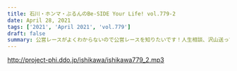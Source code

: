 ```yaml
---
title: 石川・ホンマ・ぶるんのBe-SIDE Your Life! vol.779-2
date: April 28, 2021
tags: ['2021', 'April 2021', 'vol.779']
draft: false
summary: 公営レースがよくわからないので公営レースを知りたいです！人生相談、沢山送っていただきありがとうございます！
---
```


http://project-phi.ddo.jp/ishikawa/ishikawa779_2.mp3